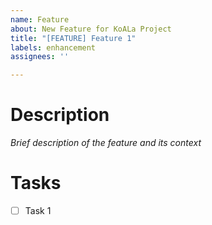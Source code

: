 ```yaml
---
name: Feature
about: New Feature for KoALa Project
title: "[FEATURE] Feature 1"
labels: enhancement
assignees: ''

---
```


# Description

*Brief description of the feature and its context*

# Tasks

- [ ] Task 1
